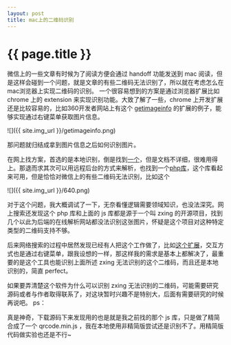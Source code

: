 ```yaml
---
layout: post
title: mac上的二维码识别
---
```


{{ page.title }}
===============

微信上的一些文章有时候为了阅读方便会通过 handoff 功能发送到 mac 阅读，但是这样会碰到一个问题，就是文章的有些二维码无法识别了，所以就在考虑怎么在mac浏览器上实现二维码的识别。
一个很容易想到的方案是通过浏览器扩展比如 chrome 上的 extension 来实现识别功能。大致了解了一些，chrome 上开发扩展还是比较容易的，比如360开发者网站上有这个 [getimageinfo](http://open.chrome.360.cn/extension_dev/samples.html#646325c25f572a1d15edc73d057f821d847a4fbe) 的扩展的例子，能够实现通过右键菜单获取图片信息。

![]({{ site.img_url }}/getimageinfo.png)

那问题就归结成拿到图片信息之后如何识别图片。

在网上找方案，首选的是本地识别，倒是找到[一个](https://github.com/LazarSoft/jsqrcode)，但是文档不详细，很难用得上。那退而求其次可以用远程后台的方式来解析，也找到一个[php库](https://github.com/khanamiryan/php-qrcode-detector-decoder)，这个库看起来可用，但是恰恰对微信上的有些二维码无法识别，比如这个

![]({{ site.img_url }}/640.png)

对于这个问题，我大概调试了一下，无奈看懂逻辑需要领域知识，也没法深究。网上搜索还发现这个 php 库和上面的 js 库都是源于一个叫 zxing 的开源项目，找到几个以此为后端的在线解析网站都没法识别这张图片，怀疑是这个项目对这种特定类型的二维码支持不够。

后来网络搜索的过程中居然发现已经有人把这个工作做了，比如[这个扩展](https://chrome.google.com/webstore/detail/qrreader-beta/bfdjglobiolninfgldchakgfldifphic)，交互方式也是通过右键菜单，跟我设想的一样，那这样我的需求是基本上都解决了，最重要的是这个工具也能识别上面所述 zxing 无法识别的这个二维码，而且还是本地识别的，简直 perfect。

如果要弄清楚这个软件为什么可以识别 zxing 无法识别的二维码，可能需要研究源码或者与作者取得联系了，对这块暂时兴趣不是特别大，后面有需要研究的时候再说吧。
ps：

真是神奇，下载源码下来发现用的也是就是我之前找的那个 js 库，只是做了精简合成了一个 qrcode.min.js ，我在本地使用非精简版尝试还是识别不了。用精简版代码做实验也还是不行~

